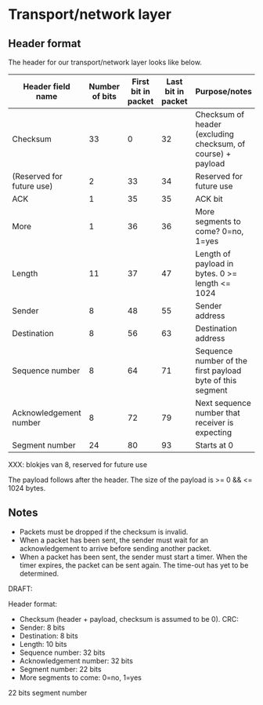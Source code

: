 # Transport/network layer

## Header format

The header for our transport/network layer looks like below.
 
| Header field name | Number of bits | First bit in packet | Last bit in packet | Purpose/notes |
| --- | --- | --- | --- | --- |
| Checksum | 33 | 0 | 32 | Checksum of header (excluding checksum, of course) + payload |
| (Reserved for future use) | 2 | 33 | 34 | Reserved for future use |
| ACK | 1 | 35 | 35 | ACK bit |
| More | 1 | 36 | 36 | More segments to come? 0=no, 1=yes |
| Length | 11 | 37 | 47 | Length of payload in bytes. 0 >= length <= 1024 |
| Sender | 8 | 48 | 55 | Sender address |
| Destination | 8 | 56 | 63 | Destination address |
| Sequence number | 8 | 64 | 71 | Sequence number of the first payload byte of this segment |
| Acknowledgement number | 8 | 72 | 79 | Next sequence number that receiver is expecting |
| Segment number | 24 | 80 | 93 | Starts at 0 |

XXX: blokjes van 8, reserved for future use

The payload follows after the header. The size of the payload is >= 0 && <= 1024
bytes.

## Notes

 * Packets must be dropped if the checksum is invalid.
 * When a packet has been sent, the sender must wait for an acknowledgement to
   arrive before sending another packet.
 * When a packet has been sent, the sender must start a timer. When the timer
   expires, the packet can be sent again. The time-out has yet to be determined.



DRAFT:

Header format:
 * Checksum (header + payload, checksum is assumed to be 0). CRC: 
 * Sender: 8 bits
 * Destination: 8 bits
 * Length: 10 bits
 * Sequence number: 32 bits
 * Acknowledgement number: 32 bits
 * Segment number: 22 bits
 * More segments to come: 0=no, 1=yes


22 bits segment number
